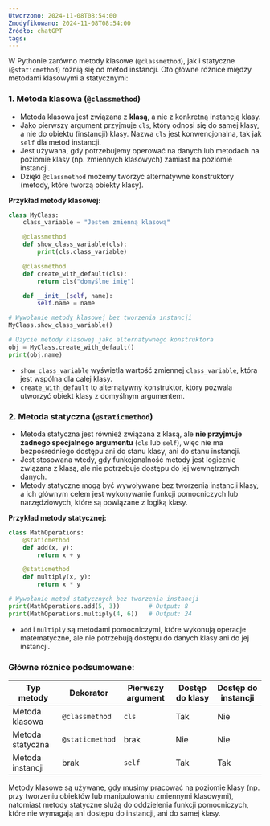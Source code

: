 ```yaml
---
Utworzono: 2024-11-08T08:54:00
Zmodyfikowano: 2024-11-08T08:54:00
Źródło: chatGPT
tags:
---
```

W Pythonie zarówno metody klasowe (`@classmethod`), jak i statyczne (`@staticmethod`) różnią się od metod instancji. Oto główne różnice między metodami klasowymi a statycznymi:

### 1. **Metoda klasowa (`@classmethod`)**
   - Metoda klasowa jest związana z **klasą**, a nie z konkretną instancją klasy.
   - Jako pierwszy argument przyjmuje `cls`, który odnosi się do samej klasy, a nie do obiektu (instancji) klasy. Nazwa `cls` jest konwencjonalna, tak jak `self` dla metod instancji.
   - Jest używana, gdy potrzebujemy operować na danych lub metodach na poziomie klasy (np. zmiennych klasowych) zamiast na poziomie instancji.
   - Dzięki `@classmethod` możemy tworzyć alternatywne konstruktory (metody, które tworzą obiekty klasy).

   **Przykład metody klasowej:**

   ```python
   class MyClass:
       class_variable = "Jestem zmienną klasową"

       @classmethod
       def show_class_variable(cls):
           print(cls.class_variable)

       @classmethod
       def create_with_default(cls):
           return cls("domyślne imię")

       def __init__(self, name):
           self.name = name

   # Wywołanie metody klasowej bez tworzenia instancji
   MyClass.show_class_variable()

   # Użycie metody klasowej jako alternatywnego konstruktora
   obj = MyClass.create_with_default()
   print(obj.name)
   ```

   - `show_class_variable` wyświetla wartość zmiennej `class_variable`, która jest wspólna dla całej klasy.
   - `create_with_default` to alternatywny konstruktor, który pozwala utworzyć obiekt klasy z domyślnym argumentem.

### 2. **Metoda statyczna (`@staticmethod`)**
   - Metoda statyczna jest również związana z klasą, ale **nie przyjmuje żadnego specjalnego argumentu** (`cls` lub `self`), więc nie ma bezpośredniego dostępu ani do stanu klasy, ani do stanu instancji.
   - Jest stosowana wtedy, gdy funkcjonalność metody jest logicznie związana z klasą, ale nie potrzebuje dostępu do jej wewnętrznych danych.
   - Metody statyczne mogą być wywoływane bez tworzenia instancji klasy, a ich głównym celem jest wykonywanie funkcji pomocniczych lub narzędziowych, które są powiązane z logiką klasy.

   **Przykład metody statycznej:**

   ```python
   class MathOperations:
       @staticmethod
       def add(x, y):
           return x + y

       @staticmethod
       def multiply(x, y):
           return x * y

   # Wywołanie metod statycznych bez tworzenia instancji
   print(MathOperations.add(5, 3))        # Output: 8
   print(MathOperations.multiply(4, 6))   # Output: 24
   ```

   - `add` i `multiply` są metodami pomocniczymi, które wykonują operacje matematyczne, ale nie potrzebują dostępu do danych klasy ani do jej instancji.

### Główne różnice podsumowane:

| Typ metody         | Dekorator       | Pierwszy argument | Dostęp do klasy | Dostęp do instancji |
|--------------------|-----------------|-------------------|------------------|----------------------|
| Metoda klasowa     | `@classmethod`  | `cls`            | Tak             | Nie                 |
| Metoda statyczna   | `@staticmethod` | brak             | Nie             | Nie                 |
| Metoda instancji   | brak            | `self`           | Tak             | Tak                 |

Metody klasowe są używane, gdy musimy pracować na poziomie klasy (np. przy tworzeniu obiektów lub manipulowaniu zmiennymi klasowymi), natomiast metody statyczne służą do oddzielenia funkcji pomocniczych, które nie wymagają ani dostępu do instancji, ani do samej klasy.
